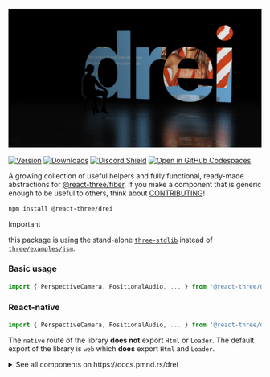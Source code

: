 [![logo](docs/logo.jpg)](https://codesandbox.io/s/bfplr)

[![Version](https://img.shields.io/npm/v/@react-three/drei?style=flat&colorA=000000&colorB=000000)](https://www.npmjs.com/package/@react-three/drei)
[![Downloads](https://img.shields.io/npm/dt/@react-three/drei.svg?style=flat&colorA=000000&colorB=000000)](https://www.npmjs.com/package/@react-three/drei)
[![Discord Shield](https://img.shields.io/discord/740090768164651008?style=flat&colorA=000000&colorB=000000&label=discord&logo=discord&logoColor=ffffff)](https://discord.com/channels/740090768164651008/741751532592038022)
[![Open in GitHub Codespaces](https://img.shields.io/static/v1?&message=Open%20in%20%20Codespaces&style=flat&colorA=000000&colorB=000000&label=GitHub&logo=github&logoColor=ffffff)](https://github.com/codespaces/new?template_repository=pmndrs%2Fdrei)

A growing collection of useful helpers and fully functional, ready-made abstractions for [@react-three/fiber](https://github.com/pmndrs/react-three-fiber). If you make a component that is generic enough to be useful to others, think about [CONTRIBUTING](CONTRIBUTING.md)!

```bash
npm install @react-three/drei
```

> [!IMPORTANT]
> this package is using the stand-alone [`three-stdlib`](https://github.com/pmndrs/three-stdlib) instead of [`three/examples/jsm`](https://github.com/mrdoob/three.js/tree/master/examples/jsm).

### Basic usage

```jsx
import { PerspectiveCamera, PositionalAudio, ... } from '@react-three/drei'
```

### React-native

```jsx
import { PerspectiveCamera, PositionalAudio, ... } from '@react-three/drei/native'
```

The `native` route of the library **does not** export `Html` or `Loader`. The default export of the library is `web` which **does** export `Html` and `Loader`.

<details>
  <summary>See all components on https://docs.pmnd.rs/drei</summary>

> [!CAUTION]
> Below is an archive of the anchors links with their new respective locations to the documentation website.
> Do not update the links below, they are for reference only.

### Index

<!-- <table>
  <tr>
    <td valign="top">
      <ul>
        <li><a href="#cameras">Cameras</a></li>
        <ul>
          <li><a href="#perspectivecamera">PerspectiveCamera</a></li>
          <li><a href="#orthographiccamera">OrthographicCamera</a></li>
          <li><a href="#cubecamera">CubeCamera</a></li>
        </ul>
        <li><a href="#controls">Controls</a></li>
        <ul>
          <li><a href="#cameracontrols">CameraControls</a></li>
          <li><a href="#controls">FlyControls</a></li>
          <li><a href="#controls">MapControls</a></li>
          <li><a href="#controls">DeviceOrientationControls</a></li>
          <li><a href="#controls">TrackballControls</a></li>
          <li><a href="#controls">ArcballControls</a></li>
          <li><a href="#controls">PointerLockControls</a></li>
          <li><a href="#controls">FirstPersonControls</a></li>
          <li><a href="#scrollcontrols">ScrollControls</a></li>
          <li><a href="#presentationcontrols">PresentationControls</a></li>
          <li><a href="#keyboardcontrols">KeyboardControls</a></li>
          <li><a href="#FaceControls">FaceControls</a></li>
          <li><a href="#motionpathcontrols">MotionPathControls</a></li>
        </ul>
        <li><a href="#gizmos">Gizmos</a></li>
        <ul>
          <li><a href="#gizmohelper">GizmoHelper</a></li>
          <li><a href="#pivotcontrols">PivotControls</a></li>
          <li><a href="#dragcontrols">DragControls</a></li>
          <li><a href="#transformcontrols">TransformControls</a></li>
          <li><a href="#grid">Grid</a></li>
          <li><a href="#helper--usehelper">Helper / useHelper</a></li>
          <li><a href="#helper">Helper</a></li>
        </ul>
        <li><a href="#abstractions">Abstractions</a></li>
        <ul>
          <li><a href="#image">Image</a></li>
          <li><a href="#text">Text</a></li>
          <li><a href="#text3d">Text3D</a></li>
          <li><a href="#positionalaudio">PositionalAudio</a></li>
          <li><a href="#billboard">Billboard</a></li>
          <li><a href="#screenspace">ScreenSpace</a></li>
          <li><a href="#screensizer">ScreenSizer</a></li>
          <li><a href="#effects">Effects</a></li>
          <li><a href="#gradienttexture">GradientTexture</a></li>
          <li><a href="#edges">Edges</a></li>
          <li><a href="#outlines">Outlines</a></li>
          <li><a href="#trail">Trail</a></li>
          <li><a href="#sampler">Sampler</a></li>
          <li><a href="#computedattribute">ComputedAttribute</a></li>
          <li><a href="#clone">Clone</a></li>
          <li><a href="#useanimations">useAnimations</a></li>
          <li><a href="#marchingcubes">MarchingCubes</a></li>
          <li><a href="#decal">Decal</a></li>
          <li><a href="#svg">Svg</a></li>
          <li><a href="#gltf">Gltf</a></li>
          <li><a href="#asciirenderer">AsciiRenderer</a></li>
          <li><a href="#splat">Splat</a></li>
        </ul>
        <li><a href="#shaders">Shaders</a></li>
        <ul>
          <li><a href="#meshreflectormaterial">MeshReflectorMaterial</a></li>
          <li><a href="#meshwobblematerial">MeshWobbleMaterial</a></li>
          <li><a href="#meshdistortmaterial">MeshDistortMaterial</a></li>
          <li><a href="#meshrefractionmaterial">MeshRefractionMaterial</a></li>
          <li><a href="#meshtransmissionmaterial">MeshTransmissionMaterial</a></li>
          <li><a href="#meshdiscardmaterial">MeshDiscardMaterial</a></li>
          <li><a href="#pointmaterial">PointMaterial</a></li>
          <li><a href="#softshadows">SoftShadows</a></li>
          <li><a href="#shadermaterial">shaderMaterial</a></li>
        </ul>
      </ul>
    </td>
    <td valign="top">
      <ul>
        <li><a href="#misc">Misc</a></li>
        <ul>
          <li><a href="#example">Example</a></li>
          <li><a href="#html">Html</a></li>
          <li><a href="#cycleraycast">CycleRaycast</a></li>
          <li><a href="#select">Select</a></li>
          <li><a href="#sprite-animator">Sprite Animator</a></li>
          <li><a href="#stats">Stats</a></li>
          <li><a href="#stats-gl">StatsGl</a></li>
          <li><a href="#wireframe">Wireframe</a></li>
          <li><a href="#usedepthbuffer">useDepthBuffer</a></li>
          <li><a href="#usecontextbridge">useContextBridge</a></li>
          <li><a href="#fbo--usefbo">Fbo / useFBO</a></li>
          <li><a href="#usecamera">useCamera</a></li>
          <li><a href="#cubecamera--usecubecamera">CubeCamera / useCubeCamera</a></li>
          <li><a href="#detectgpu--usedetectgpu">DetectGPU / useDetectGPU</a></li>
          <li><a href="#useaspect">useAspect</a></li>
          <li><a href="#usecursor">useCursor</a></li>
          <li><a href="#useintersect">useIntersect</a></li>
          <li><a href="#useboxprojectedenv">useBoxProjectedEnv</a></li>
          <li><a href="#trail--useTrail">Trail / useTrail</a></li>
          <li><a href="#useSurfaceSampler">useSurfaceSampler</a></li>
          <li><a href="#facelandmarker">FaceLandmarker</a></li>
        </ul>
        <li><a href="#loading">Loaders</a></li>
        <ul>
          <li><a href="#loader">Loader</a></li>
          <li><a href="#progress--useprogress">Progress / useProgress</a></li>
          <li><a href="#gltf--usegltf">Gltf / useGLTF</a></li>
          <li><a href="#fbx--usefbx">FBX / useFBX</a></li>
          <li><a href="#texture--usetexture">Texture / useTexture</a></li>
          <li><a href="#ktx2--usektx2">Ktx2 / useKTX2</a></li>
          <li><a href="#cubetexture--usecubetexture">CubeTexture / useCubeTexture</a></li>
          <li><a href="#videotexture--usevideotexture">VideoTexture / useVideoTexture</a></li>
          <li><a href="#trailtexture--usetrailtexture">TrailTexture / useTrailTexture</a></li>
          <li><a href="#usefont">useFont</a></li>
          <li><a href="#usespriteloader">useSpriteLoader</a></li>
        </ul>
        <li><a href="#performance">Performance</a></li>
        <ul>
          <li><a href="#instances">Instances</a></li>
          <li><a href="#merged">Merged</a></li>
          <li><a href="#points">Points</a></li>
          <li><a href="#segments">Segments</a></li>
          <li><a href="#detailed">Detailed</a></li>
          <li><a href="#preload">Preload</a></li>
          <li><a href="#bakeshadows">BakeShadows</a></li>
          <li><a href="#meshbounds">meshBounds</a></li>
          <li><a href="#adaptivedpr">AdaptiveDpr</a></li>
          <li><a href="#adaptiveevents">AdaptiveEvents</a></li>
          <li><a href="#bvh">Bvh</a></li>
          <li><a href="#performancemonitor">PerformanceMonitor</a></li>
        </ul>
        <li><a href="#portals">Portals</a></li>
        <ul>
          <li><a href="#hud">Hud</a></li>
          <li><a href="#view">View</a></li>
          <li><a href="#rendertexture">RenderTexture</a></li>
          <li><a href="#rendercubetexture">RenderCubeTexture</a></li>
          <li><a href="#fisheye">Fisheye</a></li>
          <li><a href="#mask">Mask</a></li>
          <li><a href="#meshportalmaterial">MeshPortalMaterial</a></li>
        </ul>
        <li><a href="#modifiers">Modifiers</a></li>
        <ul>
          <li><a href="#curvemodifier">CurveModifier</a></li>
        </ul>
      </ul>
    </td>
    <td valign="top">
      <ul>
        <li><a href="#shapes">Shapes</a></li>
        <ul>
          <li><a href="#shapes">Plane</a></li>
          <li><a href="#shapes">Box</a></li>
          <li><a href="#shapes">Sphere</a></li>
          <li><a href="#shapes">Circle</a></li>
          <li><a href="#shapes">Cone</a></li>
          <li><a href="#shapes">Cylinder</a></li>
          <li><a href="#shapes">Tube</a></li>
          <li><a href="#shapes">Torus</a></li>
          <li><a href="#shapes">TorusKnot</a></li>
          <li><a href="#shapes">Ring</a></li>
          <li><a href="#shapes">Tetrahedron</a></li>
          <li><a href="#shapes">Polyhedron</a></li>
          <li><a href="#shapes">Icosahedron</a></li>
          <li><a href="#shapes">Octahedron</a></li>
          <li><a href="#shapes">Dodecahedron</a></li>
          <li><a href="#shapes">Extrude</a></li>
          <li><a href="#shapes">Lathe</a></li>
          <li><a href="#shapes">Shape</a></li>
          <li><a href="#roundedbox">RoundedBox</a></li>
          <li><a href="#screenquad">Screenquad</a></li>
          <li><a href="#line">Line</a></li>
          <li><a href="#quadraticbezierline">QuadraticBezierLine</a></li>
          <li><a href="#cubicbezierline">CubicBezierLine</a></li>
          <li><a href="#catmullromline">CatmullRomLine</a></li>
          <li><a href="#facemesh">Facemesh</a></li>
        </ul>
        <li><a href="#staging">Staging</a></li>
        <ul>
          <li><a href="#center">Center</a></li>
          <li><a href="#resize">Resize</a></li>
          <li><a href="#BBAnchor">BBAnchor</a></li>
          <li><a href="#bounds">Bounds</a></li>
          <li><a href="#camerashake">CameraShake</a></li>
          <li><a href="#float">Float</a></li>
          <li><a href="#stage">Stage</a></li>
          <li><a href="#backdrop">Backdrop</a></li>
          <li><a href="#environment">Environment</a></li>
          <li><a href="#lightformer">Lightformer</a></li>
          <li><a href="#spotlight">SpotLight</a></li>
          <li><a href="#spotlightshadow">SpotLightShadow</a></li>
          <li><a href="#shadow">Shadow</a></li>
          <li><a href="#caustics">Caustics</a></li>
          <li><a href="#contactshadows">ContactShadows</a></li>
          <li><a href="#randomizedlight">RandomizedLight</a></li>
          <li><a href="#accumulativeshadows">AccumulativeShadows</a></li>
          <li><a href="#sky">Sky</a></li>
          <li><a href="#stars">Stars</a></li>
          <li><a href="#sparkles">Sparkles</a></li>
          <li><a href="#cloud">Cloud</a></li>
          <li><a href="#useenvironment">useEnvironment</a></li>
          <li><a href="#matcaptexture--usematcaptexture">MatcapTexture / useMatcapTexture</a></li>
          <li><a href="#normaltexture--usenormaltexture">NormalTexture / useNormalTexture</a></li>
          <li><a href="#shadowalpha">ShadowAlpha</a></li>
        </ul>
      </ul>
    </td>
  </tr>
</table> -->

# Cameras

#### PerspectiveCamera

[Documentation has moved here](https://pmndrs.github.io/drei/cameras/persective-camera)

#### OrthographicCamera

[Documentation has moved here](https://pmndrs.github.io/drei/cameras/orhtographic-camera)

#### CubeCamera

[Documentation has moved here](https://pmndrs.github.io/drei/cameras/cube-camera)

# Controls

#### CameraControls

[Documentation has moved here](https://pmndrs.github.io/drei/controls/camera-controls)

#### ScrollControls

[Documentation has moved here](https://pmndrs.github.io/drei/controls/scoll-controls)

#### PresentationControls

[Documentation has moved here](https://pmndrs.github.io/drei/controls/presentation-controls)

#### KeyboardControls

[Documentation has moved here](https://pmndrs.github.io/drei/controls/keybord-controls)

#### FaceControls

[Documentation has moved here](https://pmndrs.github.io/drei/controls/fase-controls)

#### MotionPathControls

[Documentation has moved here](https://pmndrs.github.io/drei/controls/motion-path-controls)

# Gizmos

#### GizmoHelper

[Documentation has moved here](https://pmndrs.github.io/drei/gizmos/gizmo-helper)

#### PivotControls

[Documentation has moved here](https://pmndrs.github.io/drei/gizmos/pivot-controls)

#### DragControls

[Documentation has moved here](https://pmndrs.github.io/drei/gizmos/drag-controls)

#### TransformControls

[Documentation has moved here](https://pmndrs.github.io/drei/gizmos/transfrom-controls)

#### Grid

[Documentation has moved here](https://pmndrs.github.io/drei/gizmos/grid)

#### Helper / useHelper

[Documentation has moved here](https://pmndrs.github.io/drei/gizmos/helper-use-helper)

# Shapes

#### Plane, Box, Sphere, Circle, Cone, Cylinder, Tube, Torus, TorusKnot, Ring, Tetrahedron, Polyhedron, Icosahedron, Octahedron, Dodecahedron, Extrude, Lathe, Shape

[Documentation has moved here](https://pmndrs.github.io/drei/shapes/mesh)

#### RoundedBox

[Documentation has moved here](https://pmndrs.github.io/drei/shapes/rounded-box)

#### ScreenQuad

[Documentation has moved here](https://pmndrs.github.io/drei/shapes/screen-quad)

#### Line

[Documentation has moved here](https://pmndrs.github.io/drei/shapes/line)

#### QuadraticBezierLine

[Documentation has moved here](https://pmndrs.github.io/drei/shapes/quadratic-bezier-line)

#### CubicBezierLine

[Documentation has moved here](https://pmndrs.github.io/drei/shapes/cubic-bezier-line)

#### CatmullRomLine

[Documentation has moved here](https://pmndrs.github.io/drei/shapes/catmull-rom-line)

#### Facemesh

[Documentation has moved here](https://pmndrs.github.io/drei/shapes/facemesh)

# Abstractions

#### Image

[Documentation has moved here](https://pmndrs.github.io/drei/abstractions/image)

#### Text

[Documentation has moved here](https://pmndrs.github.io/drei/abstractions/text)

#### Text3D

[Documentation has moved here](https://pmndrs.github.io/drei/abstractions/text3d)

#### Effects

[Documentation has moved here](https://pmndrs.github.io/drei/abstractions/effects)

#### PositionalAudio

[Documentation has moved here](https://pmndrs.github.io/drei/abstractions/postional-audio)

#### Billboard

[Documentation has moved here](https://pmndrs.github.io/drei/abstractions/billboard)

#### ScreenSpace

[Documentation has moved here](https://pmndrs.github.io/drei/abstractions/screen-space)

#### ScreenSizer

[Documentation has moved here](https://pmndrs.github.io/drei/abstractions/screen-sizer)

#### GradientTexture

[Documentation has moved here](https://pmndrs.github.io/drei/abstractions/gradiant-texture)

#### Edges

[Documentation has moved here](https://pmndrs.github.io/drei/abstractions/edges)

#### Outlines

[Documentation has moved here](https://pmndrs.github.io/drei/abstractions/outlines)

#### Trail

[Documentation has moved here](https://pmndrs.github.io/drei/abstractions/trail)

#### Sampler

[Documentation has moved here](https://pmndrs.github.io/drei/abstractions/sampler)

#### ComputedAttribute

[Documentation has moved here](https://pmndrs.github.io/drei/abstractions/computed-attribute)

#### Clone

[Documentation has moved here](https://pmndrs.github.io/drei/abstractions/clone)

#### useAnimations

[Documentation has moved here](https://pmndrs.github.io/drei/abstractions/use-animations)

#### MarchingCubes

[Documentation has moved here](https://pmndrs.github.io/drei/abstractions/marching-cubes)

#### Decal

[Documentation has moved here](https://pmndrs.github.io/drei/abstractions/decal)

#### Svg

[Documentation has moved here](https://pmndrs.github.io/drei/abstractions/svg)

#### AsciiRenderer

[Documentation has moved here](https://pmndrs.github.io/drei/abstractions/ascci-renderer)

#### Splat

[Documentation has moved here](https://pmndrs.github.io/drei/abstractions/splat)

# Shaders

#### MeshReflectorMaterial

[Documentation has moved here](https://pmndrs.github.io/drei/shaders/mesh-reflector-material)

#### MeshWobbleMaterial

[Documentation has moved here](https://pmndrs.github.io/drei/shaders/mesh-wobble-material)

#### MeshDistortMaterial

[Documentation has moved here](https://pmndrs.github.io/drei/shaders/mesh-distort-material)

#### MeshRefractionMaterial

[Documentation has moved here](https://pmndrs.github.io/drei/shaders/mesh-refraction-material)

#### MeshTransmissionMaterial

[Documentation has moved here](https://pmndrs.github.io/drei/shaders/mesh-transmission-material)

#### MeshDiscardMaterial

[Documentation has moved here](https://pmndrs.github.io/drei/shaders/mesh-discard-material)

#### PointMaterial

[Documentation has moved here](https://pmndrs.github.io/drei/shaders/point-material)

#### SoftShadows

[Documentation has moved here](https://pmndrs.github.io/drei/shaders/soft-shadows)

#### shaderMaterial

[Documentation has moved here](https://pmndrs.github.io/drei/shaders/shader-material)

# Modifiers

#### CurveModifier

[Documentation has moved here](https://pmndrs.github.io/drei/modifiers/curve-modifier)

# Misc

#### useContextBridge

[Documentation has moved here](https://pmndrs.github.io/drei/misc/use-context-bridge)

#### Example

[Documentation has moved here](https://pmndrs.github.io/drei/misc/example)

#### Html

[Documentation has moved here](https://pmndrs.github.io/drei/misc/html)

#### CycleRaycast

[Documentation has moved here](https://pmndrs.github.io/drei/misc/cycle-raycast)

#### Select

[Documentation has moved here](https://pmndrs.github.io/drei/misc/select)

#### Sprite Animator

[Documentation has moved here](https://pmndrs.github.io/drei/misc/sprite-animator)

#### Stats

[Documentation has moved here](https://pmndrs.github.io/drei/misc/stats)

#### StatsGl

[Documentation has moved here](https://pmndrs.github.io/drei/misc/stats-gl)

#### Wireframe

[Documentation has moved here](https://pmndrs.github.io/drei/misc/wireframe)

#### useDepthBuffer

[Documentation has moved here](https://pmndrs.github.io/drei/misc/use-depth-buffer)

#### Fbo / useFBO

[Documentation has moved here](https://pmndrs.github.io/drei/misc/fbo-use-fbo)

#### useCamera

[Documentation has moved here](https://pmndrs.github.io/drei/misc/use-camera)

#### CubeCamera / useCubeCamera

[Documentation has moved here](https://pmndrs.github.io/drei/misc/cube-camera-use-cube-camera)

#### DetectGPU / useDetectGPU

[Documentation has moved here](https://pmndrs.github.io/drei/misc/detect-gpu-use-detect-gpu)

#### useAspect

[Documentation has moved here](https://pmndrs.github.io/drei/misc/use-aspect)

#### useCursor

[Documentation has moved here](https://pmndrs.github.io/drei/misc/use-cursor)

#### useIntersect

[Documentation has moved here](https://pmndrs.github.io/drei/misc/use-intersect)

#### useBoxProjectedEnv

[Documentation has moved here](https://pmndrs.github.io/drei/misc/use-box-projected-env)

#### Trail / useTrail

[Documentation has moved here](https://pmndrs.github.io/drei/misc/trail-use-trail)

#### useSurfaceSampler

[Documentation has moved here](https://pmndrs.github.io/drei/misc/use-surface-sampler)

#### FaceLandmarker

[Documentation has moved here](https://pmndrs.github.io/drei/misc/face-landmarker)

# Loading

#### Loader

[Documentation has moved here](https://pmndrs.github.io/drei/loading/loader)

#### Progress / useProgress

[Documentation has moved here](https://pmndrs.github.io/drei/loading/use-progress)

#### Gltf / useGLTF

[Documentation has moved here](https://pmndrs.github.io/drei/loading/use-gltf)

#### Fbx / useFBX

[Documentation has moved here](https://pmndrs.github.io/drei/loading/fbx-use-fbx)

#### Texture / useTexture

[Documentation has moved here](https://pmndrs.github.io/drei/loading/textue-use-texture)

#### Ktx2 / useKTX2

[Documentation has moved here](https://pmndrs.github.io/drei/loading/ktx2-use-ktx2)

#### CubeTexture / useCubeTexture

[Documentation has moved here](https://pmndrs.github.io/drei/loading/cube-texture-use-cube-texture)

#### VideoTexture / useVideoTexture

[Documentation has moved here](https://pmndrs.github.io/drei/loading/video-texture-use-video-texture)

#### TrailTexture / useTrailTexture

[Documentation has moved here](https://pmndrs.github.io/drei/loading/trail-texture-use-trail-texture)

#### useFont

[Documentation has moved here](https://pmndrs.github.io/drei/loading/use-font)

#### useSpriteLoader

[Documentation has moved here](https://pmndrs.github.io/drei/loading/use-sprite-loader)

# Performance

#### Instances

[Documentation has moved here](https://pmndrs.github.io/drei/performance/instances)

#### Merged

[Documentation has moved here](https://pmndrs.github.io/drei/performance/merged)

#### Points

[Documentation has moved here](https://pmndrs.github.io/drei/performance/points)

#### Segments

[Documentation has moved here](https://pmndrs.github.io/drei/performance/segments)

#### Detailed

[Documentation has moved here](https://pmndrs.github.io/drei/performance/detailed)

#### Preload

[Documentation has moved here](https://pmndrs.github.io/drei/performance/preload)

#### BakeShadows

[Documentation has moved here](https://pmndrs.github.io/drei/performance/bake-shadows)

#### meshBounds

[Documentation has moved here](https://pmndrs.github.io/drei/performance/mesh-bounds)

#### AdaptiveDpr

[Documentation has moved here](https://pmndrs.github.io/drei/performance/adaptive-dpr)

#### AdaptiveEvents

[Documentation has moved here](https://pmndrs.github.io/drei/performance/adaptive-events)

#### Bvh

[Documentation has moved here](https://pmndrs.github.io/drei/performance/bvh)

#### PerformanceMonitor

[Documentation has moved here](https://pmndrs.github.io/drei/performance/performance-monitor)

# Portals

#### Hud

[Documentation has moved here](https://pmndrs.github.io/drei/portals/hud)

#### View

[Documentation has moved here](https://pmndrs.github.io/drei/portals/view)

#### RenderTexture

[Documentation has moved here](https://pmndrs.github.io/drei/portals/render-texture)

#### RenderCubeTexture

[Documentation has moved here](https://pmndrs.github.io/drei/portals/render-cube-texture)

#### Fisheye

[Documentation has moved here](https://pmndrs.github.io/drei/portals/fisheye)

#### Mask

[Documentation has moved here](https://pmndrs.github.io/drei/portals/mask)

#### MeshPortalMaterial

[Documentation has moved here](https://pmndrs.github.io/drei/portals/mesh-portal-material)

# Staging

#### Center

[Documentation has moved here](https://pmndrs.github.io/drei/staging/center)

#### Resize

[Documentation has moved here](https://pmndrs.github.io/drei/staging/resize)

#### BBAnchor

[Documentation has moved here](https://pmndrs.github.io/drei/staging/bb-anchor)

#### Bounds

[Documentation has moved here](https://pmndrs.github.io/drei/staging/bounds)

#### CameraShake

[Documentation has moved here](https://pmndrs.github.io/drei/staging/camera-shake)

#### Float

[Documentation has moved here](https://pmndrs.github.io/drei/staging/float)

#### Stage

[Documentation has moved here](https://pmndrs.github.io/drei/staging/stage)

#### Backdrop

[Documentation has moved here](https://pmndrs.github.io/drei/staging/backdrop)

#### Shadow

[Documentation has moved here](https://pmndrs.github.io/drei/staging/shadow)

#### Caustics

[Documentation has moved here](https://pmndrs.github.io/drei/staging/caustics)

#### ContactShadows

[Documentation has moved here](https://pmndrs.github.io/drei/staging/contact-shadows)

#### RandomizedLight

[Documentation has moved here](https://pmndrs.github.io/drei/staging/randomized-light)

#### AccumulativeShadows

[Documentation has moved here](https://pmndrs.github.io/drei/staging/acumulative-shadows)

#### SpotLight

[Documentation has moved here](https://pmndrs.github.io/drei/staging/spot-light)

#### SpotLightShadow

[Documentation has moved here](https://pmndrs.github.io/drei/staging/spot-light-shadow)

#### Environment

[Documentation has moved here](https://pmndrs.github.io/drei/staging/environment)

#### Lightformer

[Documentation has moved here](https://pmndrs.github.io/drei/staging/lightformer)

#### Sky

[Documentation has moved here](https://pmndrs.github.io/drei/staging/sky)

#### Stars

[Documentation has moved here](https://pmndrs.github.io/drei/staging/stars)

#### Sparkles

[Documentation has moved here](https://pmndrs.github.io/drei/staging/sparkles)

#### Cloud

[Documentation has moved here](https://pmndrs.github.io/drei/staging/cloud)

#### useEnvironment

[Documentation has moved here](https://pmndrs.github.io/drei/staging/use-environment)

#### MatcapTexture / useMatcapTexture

[Documentation has moved here](https://pmndrs.github.io/drei/staging/matcap-texture-use-matcap-texture)

#### NormalTexture / useNormalTexture

[Documentation has moved here](https://pmndrs.github.io/drei/staging/normal-texture-use-normal-texture)

#### ShadowAlpha

[Documentation has moved here](https://pmndrs.github.io/drei/staging/shadow-alpha)

</details>
